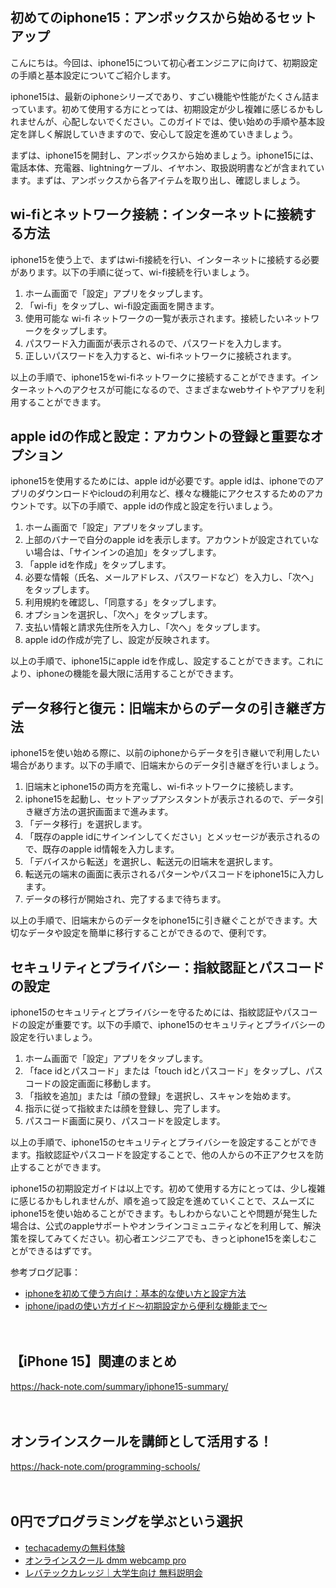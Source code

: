 <!--
title: 【iphone15】初期設定ガイド：使い始めの手順と基本設定
tags: iphone,iphone15
id: 
private: false
-->

## 初めてのiphone15：アンボックスから始めるセットアップ

こんにちは。今回は、iphone15について初心者エンジニアに向けて、初期設定の手順と基本設定についてご紹介します。

iphone15は、最新のiphoneシリーズであり、すごい機能や性能がたくさん詰まっています。初めて使用する方にとっては、初期設定が少し複雑に感じるかもしれませんが、心配しないでください。このガイドでは、使い始めの手順や基本設定を詳しく解説していきますので、安心して設定を進めていきましょう。

まずは、iphone15を開封し、アンボックスから始めましょう。iphone15には、電話本体、充電器、lightningケーブル、イヤホン、取扱説明書などが含まれています。まずは、アンボックスから各アイテムを取り出し、確認しましょう。

## wi-fiとネットワーク接続：インターネットに接続する方法

iphone15を使う上で、まずはwi-fi接続を行い、インターネットに接続する必要があります。以下の手順に従って、wi-fi接続を行いましょう。

1. ホーム画面で「設定」アプリをタップします。
2. 「wi-fi」をタップし、wi-fi設定画面を開きます。
3. 使用可能な wi-fi ネットワークの一覧が表示されます。接続したいネットワークをタップします。
4. パスワード入力画面が表示されるので、パスワードを入力します。
5. 正しいパスワードを入力すると、wi-fiネットワークに接続されます。

以上の手順で、iphone15をwi-fiネットワークに接続することができます。インターネットへのアクセスが可能になるので、さまざまなwebサイトやアプリを利用することができます。

## apple idの作成と設定：アカウントの登録と重要なオプション

iphone15を使用するためには、apple idが必要です。apple idは、iphoneでのアプリのダウンロードやicloudの利用など、様々な機能にアクセスするためのアカウントです。以下の手順で、apple idの作成と設定を行いましょう。

1. ホーム画面で「設定」アプリをタップします。
2. 上部のバナーで自分のapple idを表示します。アカウントが設定されていない場合は、「サインインの追加」をタップします。
3. 「apple idを作成」をタップします。
4. 必要な情報（氏名、メールアドレス、パスワードなど）を入力し、「次へ」をタップします。
5. 利用規約を確認し、「同意する」をタップします。
6. オプションを選択し、「次へ」をタップします。
7. 支払い情報と請求先住所を入力し、「次へ」をタップします。
8. apple idの作成が完了し、設定が反映されます。

以上の手順で、iphone15にapple idを作成し、設定することができます。これにより、iphoneの機能を最大限に活用することができます。

## データ移行と復元：旧端末からのデータの引き継ぎ方法

iphone15を使い始める際に、以前のiphoneからデータを引き継いで利用したい場合があります。以下の手順で、旧端末からのデータ引き継ぎを行いましょう。

1. 旧端末とiphone15の両方を充電し、wi-fiネットワークに接続します。
2. iphone15を起動し、セットアップアシスタントが表示されるので、データ引き継ぎ方法の選択画面まで進みます。
3. 「データ移行」を選択します。
4. 「既存のapple idにサインインしてください」とメッセージが表示されるので、既存のapple id情報を入力します。
5. 「デバイスから転送」を選択し、転送元の旧端末を選択します。
6. 転送元の端末の画面に表示されるパターンやパスコードをiphone15に入力します。
7. データの移行が開始され、完了するまで待ちます。

以上の手順で、旧端末からのデータをiphone15に引き継ぐことができます。大切なデータや設定を簡単に移行することができるので、便利です。

## セキュリティとプライバシー：指紋認証とパスコードの設定

iphone15のセキュリティとプライバシーを守るためには、指紋認証やパスコードの設定が重要です。以下の手順で、iphone15のセキュリティとプライバシーの設定を行いましょう。

1. ホーム画面で「設定」アプリをタップします。
2. 「face idとパスコード」または「touch idとパスコード」をタップし、パスコードの設定画面に移動します。
3. 「指紋を追加」または「顔の登録」を選択し、スキャンを始めます。
4. 指示に従って指紋または顔を登録し、完了します。
5. パスコード画面に戻り、パスコードを設定します。

以上の手順で、iphone15のセキュリティとプライバシーを設定することができます。指紋認証やパスコードを設定することで、他の人からの不正アクセスを防止することができます。

iphone15の初期設定ガイドは以上です。初めて使用する方にとっては、少し複雑に感じるかもしれませんが、順を追って設定を進めていくことで、スムーズにiphone15を使い始めることができます。もしわからないことや問題が発生した場合は、公式のappleサポートやオンラインコミュニティなどを利用して、解決策を探してみてください。初心者エンジニアでも、きっとiphone15を楽しむことができるはずです。

参考ブログ記事：
- [iphoneを初めて使う方向け：基本的な使い方と設定方法](https://blog.goo.ne.jp/hiro24/e/4f7995f12b1bc8835497a402695f486f)
- [iphone/ipadの使い方ガイド〜初期設定から便利な機能まで〜](https://www.au.com/support/mobile/guide/iphone/firstsettings/)

　

## 【iPhone 15】関連のまとめ
https://hack-note.com/summary/iphone15-summary/

　

## オンラインスクールを講師として活用する！
https://hack-note.com/programming-schools/

　

## 0円でプログラミングを学ぶという選択
- [techacademyの無料体験](//af.moshimo.com/af/c/click?a_id=2612475&amp;p_id=1555&amp;pc_id=2816&amp;pl_id=22706&amp;url=https%3a%2f%2ftechacademy.jp%2fhtmlcss-trial%3futm_source%3dmoshimo%26utm_medium%3daffiliate%26utm_campaign%3dtextad)
- [オンラインスクール dmm webcamp pro](//af.moshimo.com/af/c/click?a_id=2612482&amp;p_id=1363&amp;pc_id=2297&amp;pl_id=39999&amp;guid=on)
- [レバテックカレッジ｜大学生向け 無料説明会](//af.moshimo.com/af/c/click?a_id=4071793&p_id=3198&pc_id=7488&pl_id=41848)

